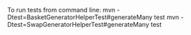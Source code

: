 To run tests from command line:
mvn -Dtest=BasketGeneratorHelperTest#generateMany test
mvn -Dtest=SwapGeneratorHelperTest#generateMany test